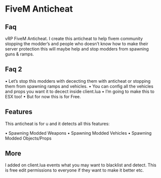 # FiveM Anticheat

## Faq
vRP FiveM Anticheat.
I create this anticheat to help fivem community stopping the modder’s and people who doesn’t know how to make their server protection this will maybe help and stop modders from spawning guns & ramps.

## Faq 2

• Let’s stop this modders with dececting them with anticheat or stopping them from spawning ramps and vehicles.
• You can config all the vehicles and props you want it to decect inside client.lua
• I’m going to make this to ESX too!
• But for now this is for Free.

## Features

This anticheat is for u and it detects all this features:

• Spawning Modded Weapons
• Spawning Modded Vehicles
• Spawning Modded Objects/Props

## More

I added on client.lua events what you may want to blacklist and detect.
This is free edit permissions to everyone if they want to make it better etc.
